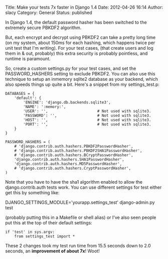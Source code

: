 Title: Make your tests 7x faster in Django 1.4
Date: 2012-04-26 16:14
Author: slacy
Category: General
Status: published

In Django 1.4, the default password hasher has been switched to the
extremely secure PBKDF2 algorithm.

But, each encrypt and decrypt using PBKDF2 can take a pretty long time
(on my system, about 150ms for each hashing, which happens twice per
unit test that I'm writing). For your test cases, (that create users and
log them in & out, probably) this extra security is probably pointless,
and runtime is paramount.

So, create a custom settings.py for your test cases, and set the
PASSWORD\_HASHERS setting to exclude PBKDF2. You can also use this
technique to setup an inmemory sqlite2 database as your backend, which
also speeds things up quite a bit. Here's a snippet from my
settings\_test.p:

    DATABASES = {
        'default': {
            'ENGINE': 'django.db.backends.sqlite3',
            'NAME': ':memory:',
            'USER': '',                      # Not used with sqlite3.
            'PASSWORD': '',                  # Not used with sqlite3.
            'HOST': '',                      # Not used with sqlite3.
            'PORT': '',                      # Not used with sqlite3.
        }
    }

    PASSWORD_HASHERS = (
        # 'django.contrib.auth.hashers.PBKDF2PasswordHasher',
        # 'django.contrib.auth.hashers.PBKDF2SHA1PasswordHasher',
        # 'django.contrib.auth.hashers.BCryptPasswordHasher',
        'django.contrib.auth.hashers.SHA1PasswordHasher',
        'django.contrib.auth.hashers.MD5PasswordHasher',
        # 'django.contrib.auth.hashers.CryptPasswordHasher',
    )

Note that you have to have the sha1 algorithm enabled to allow the
django.contrib.auth tests work. You can use different settings for test
either get this by something like:

DJANGO\_SETTINGS\_MODULE='yourapp.settings\_test' django-admin.py test

(probably putting this in a Makefile or shell alias) or I've also seen
people put this at the top of their default settings:

    if 'test' in sys.argv:
        from settings_test import *

These 2 changes took my test run time from 15.5 seconds down to 2.0
seconds, an **improvement of about 7x**! Woot!
